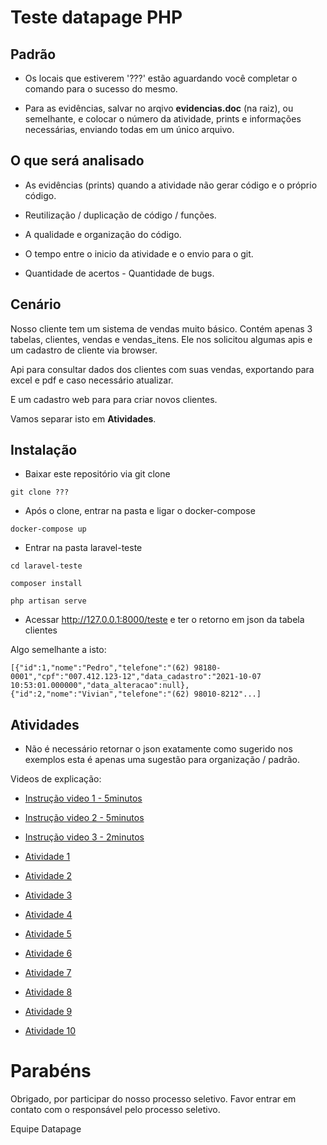 # Teste datapage PHP

## Padrão

- Os locais que estiverem '???' estão aguardando você completar o comando para o sucesso do mesmo.

- Para as evidências, salvar no arqivo **evidencias.doc** (na raiz), ou semelhante, e colocar o número da atividade, prints e informações necessárias, enviando todas em um único arquivo.

## O que será analisado

- As evidências (prints) quando a atividade não gerar código e o próprio código.

- Reutilização / duplicação de código / funções.

- A qualidade e organização do código.

- O tempo entre o inicio da atividade e o envio para o git.

- Quantidade de acertos - Quantidade de bugs.

## Cenário

Nosso cliente tem um sistema de vendas muito básico.
Contém apenas 3 tabelas, clientes, vendas e vendas_itens. Ele nos solicitou algumas apis e um cadastro de cliente via browser.

Api para consultar dados dos clientes com suas vendas, exportando para excel e pdf e caso necessário atualizar.

E um cadastro web para para criar novos clientes.

Vamos separar isto em **Atividades**.

## Instalação

- Baixar este repositório via git clone

`git clone ???`

- Após o clone, entrar na pasta e ligar o docker-compose

`docker-compose up`

- Entrar na pasta laravel-teste

`cd laravel-teste`

`composer install`

`php artisan serve`

- Acessar http://127.0.0.1:8000/teste e ter o retorno em json da tabela clientes

Algo semelhante a isto: 

``[{"id":1,"nome":"Pedro","telefone":"(62) 98180-0001","cpf":"007.412.123-12","data_cadastro":"2021-10-07 10:53:01.000000","data_alteracao":null},{"id":2,"nome":"Vivian","telefone":"(62) 98010-8212"...]``

## Atividades

- Não é necessário retornar o json exatamente como sugerido nos exemplos esta é apenas uma sugestão para organização / padrão.

Videos de explicação:

- [Instrução video 1 - 5minutos](/instrucao-1.mp4)
- [Instrução video 2 - 5minutos](/instrucao-2.mp4)
- [Instrução video 3 - 2minutos](/instrucao-3.mp4)

- [Atividade 1](/atividades/atividade1.md)
- [Atividade 2](/atividades/atividade2.md)
- [Atividade 3](/atividades/atividade3.md)
- [Atividade 4](/atividades/atividade4.md)
- [Atividade 5](/atividades/atividade5.md)
- [Atividade 6](/atividades/atividade6.md)
- [Atividade 7](/atividades/atividade7.md)
- [Atividade 8](/atividades/atividade8.md)
- [Atividade 9](/atividades/atividade9.md)
- [Atividade 10](/atividades/atividade10.md)


# Parabéns

Obrigado, por participar do nosso processo seletivo.
Favor entrar em contato com o responsável pelo processo seletivo.

Equipe Datapage
